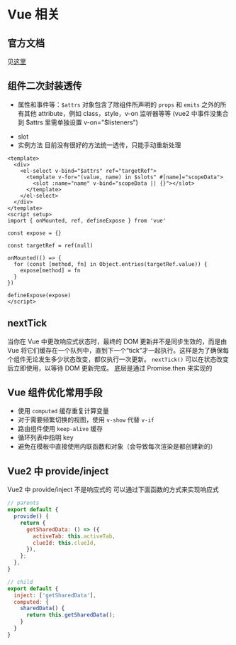 # Vue 相关

## 官方文档
见[这里](https://cn.vuejs.org/)

## 组件二次封装透传
- 属性和事件等：`$attrs` 对象包含了除组件所声明的 `props` 和 `emits` 之外的所有其他 attribute，例如 class，style，v-on 监听器等等
(vue2 中事件没集合到 $attrs 里需单独设置 v-on="$listeners")
<!-- inheritAttrs: false -->
- slot 
- 实例方法
目前没有很好的方法统一透传，只能手动重新处理

```vue
<template>
  <div>
    <el-select v-bind="$attrs" ref="targetRef">
      <template v-for="(value, name) in $slots" #[name]="scopeData">
        <slot :name="name" v-bind="scopeData || {}"></slot>
      </template>
    </el-select>
  </div>
</template>
<script setup>
import { onMounted, ref, defineExpose } from 'vue'

const expose = {}

const targetRef = ref(null)

onMounted(() => {
  for (const [method, fn] in Object.entries(targetRef.value)) {
    expose[method] = fn
  }
})

defineExpose(expose)
</script>
```

## nextTick

当你在 Vue 中更改响应式状态时，最终的 DOM 更新并不是同步生效的，而是由 Vue 将它们缓存在一个队列中，直到下一个“tick”才一起执行。这样是为了确保每个组件无论发生多少状态改变，都仅执行一次更新。
`nextTick()` 可以在状态改变后立即使用，以等待 DOM 更新完成。
底层是通过 Promise.then 来实现的

## Vue 组件优化常用手段
- 使用 `computed` 缓存重复计算变量
- 对于需要频繁切换的视图，使用 `v-show` 代替 `v-if`
- 路由组件使用 `keep-alive` 缓存
- 循环列表中指明 key
- 避免在模板中直接使用内联函数和对象（会导致每次渲染是都创建新的）

## Vue2 中 provide/inject
Vue2 中 provide/inject 不是响应式的
可以通过下面函数的方式来实现响应式
```js
// parents
export default {
  provide() {
    return {
      getSharedData: () => ({
        activeTab: this.activeTab,
        clueId: this.clueId,
      }),
    };
  },
}
```
```js
// child
export default {
  inject: ['getSharedData'],
  computed: {
    sharedData() {
      return this.getSharedData();
    }
  }
}
```